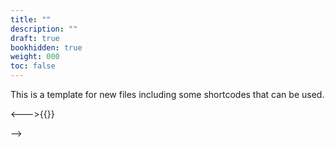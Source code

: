 ```yaml
---
title: ""
description: ""
draft: true
bookhidden: true
weight: 000
toc: false
---
```

This is a template for new files including some shortcodes that can be used.

<!--
Shift+click to zoom in.

<img src="/images/local-fr/..." alt=""//>

Shortcodes
* {{< alert info >}}{{< /alert>}}
* {{< alert warning >}}{{< /alert>}}
* {{< alert danger >}}{{< /alert>}}
* {{</* tabs "uniqueid" */>}}
    {{</* tab "tabName" */>}}{{</* /tab */>}}
    {{</* tab "tabName" */>}}{{</* /tab */>}}
    {{</* tab "tabName" */>}}{{</* /tab */>}}
    {{</* /tabs */>}}
* {{</* details "Title" [open] */>}}{{</* /details */>}}
* {{</* button relref="/" [class="..."] */>}}Get Home{{</* /button */>}}
* {{</* button href="https://github.com/alex-shpak/hugo-book" */>}}Contribute{{</* /button */>}}
* {{</* columns */>}}<---><--->{{</*/columns*/>}}
-->